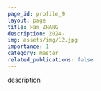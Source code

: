 ```yaml
---
page_id: profile_9
layout: page
title: Fan ZHANG
description: 2024-
img: assets/img/12.jpg
importance: 1
category: master
related_publications: false
---
```



description
